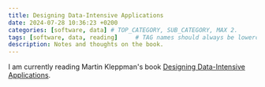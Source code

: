 ```yaml
---
title: Designing Data-Intensive Applications
date: 2024-07-28 10:36:23 +0200
categories: [software, data] # TOP_CATEGORY, SUB_CATEGORY, MAX 2.
tags: [software, data, reading]     # TAG names should always be lowercase.
description: Notes and thoughts on the book.
---
```


I am currently reading Martin Kleppman's book [Designing Data-Intensive Applications](https://www.oreilly.com/library/view/designing-data-intensive-applications/9781491903063/).
